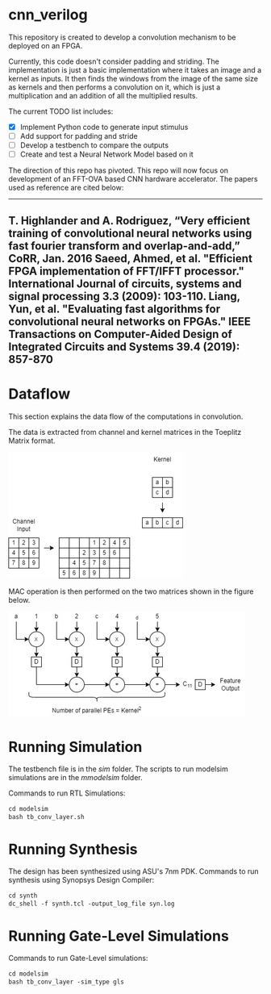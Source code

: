 # cnn_verilog

This repository is created to develop a convolution mechanism to be deployed on an FPGA.

Currently, this code doesn't consider padding and striding. The implementation is just a basic implementation where it takes an image and a kernel as inputs. It then finds the windows from the image of the same size as kernels and then performs a convolution on it, which is just a multiplication and an addition of all the multiplied results.

The current TODO list includes:
- [x] Implement Python code to generate input stimulus
- [ ] Add support for padding and stride
- [ ] Develop a testbench to compare the outputs
- [ ] Create and test a Neural Network Model based on it

The direction of this repo has pivoted. This repo will now focus on development of an FFT-OVA based CNN hardware accelerator. The papers used as reference are cited below:

---
T. Highlander and A. Rodriguez, “Very efficient training of convolutional neural networks using fast fourier transform and overlap-and-add,” CoRR, Jan. 2016
Saeed, Ahmed, et al. "Efficient FPGA implementation of FFT/IFFT processor." International Journal of circuits, systems and signal processing 3.3 (2009): 103-110.
Liang, Yun, et al. "Evaluating fast algorithms for convolutional neural networks on FPGAs." IEEE Transactions on Computer-Aided Design of Integrated Circuits and Systems 39.4 (2019): 857-870
---

# Dataflow

This section explains the data flow of the computations in convolution.

The data is extracted from channel and kernel matrices in the Toeplitz Matrix format.

![MAC_OPS](./docs/architecture.jpg)

MAC operation is then performed on the two matrices shown in the figure below.

![MAC_OPS](./docs/convolution_dataflow.jpg)

# Running Simulation

The testbench file is in the *sim* folder. The scripts to run modelsim simulations are in the *mmodelsim* folder.

Commands to run RTL Simulations:
```
cd modelsim
bash tb_conv_layer.sh
```

# Running Synthesis

The design has been synthesized using ASU's 7nm PDK. Commands to run synthesis using Synopsys Design Compiler:
```
cd synth
dc_shell -f synth.tcl -output_log_file syn.log
```

# Running Gate-Level Simulations

Commands to run Gate-Level simulations:
```
cd modelsim
bash tb_conv_layer -sim_type gls
```